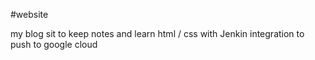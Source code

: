 #website

my blog sit to keep notes and learn html / css with Jenkin integration to push to google cloud
